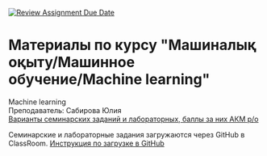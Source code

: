 [![Review Assignment Due Date](https://classroom.github.com/assets/deadline-readme-button-22041afd0340ce965d47ae6ef1cefeee28c7c493a6346c4f15d667ab976d596c.svg)](https://classroom.github.com/a/6fLjyKzS)
# Материалы по курсу "Машиналық оқыту/Машинное обучение/Machine learning"
Machine learning <br>
Преподаватель: Сабирова Юлия <br>
[Варианты семинарских заданий и лабораторных, баллы за них АКМ р/о](https://docs.google.com/spreadsheets/d/1ut51xzQ8nDZUYFGj9JgPQDvkwGi4lw7Go1wl8LXNuL4/edit?gid=1026566789#gid=1026566789)

Семинарские и лабораторные задания загружаются через GitHub в ClassRoom. [Инструкция по загрузке в GitHub](https://github.com/yuliya-sab/ml-course/blob/main/instruction.md)
